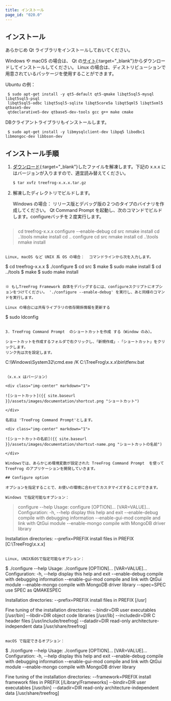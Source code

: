 ```yaml
---
title: インストール
page_id: "020.0"
---
```


## インストール

あらかじめ Qt ライブラリをインストールしておいてください。

Windows や macOS の場合は、 Qt の[サイト](https://www.qt.io/download/){:target="_blank"}からダウンロードしてインストールしてください。
Linux の場合は、ディストリビューションで用意されているパッケージを使用することができます。

Ubuntu の例：

```
 $ sudo apt-get install -y qt5-default qt5-qmake libqt5sql5-mysql libqt5sql5-psql
 libqt5sql5-odbc libqt5sql5-sqlite libqt5core5a libqt5qml5 libqt5xml5 qtbase5-dev
 qtdeclarative5-dev qtbase5-dev-tools gcc g++ make cmake
```

DBクライアントライブラリもインストールします。

```
 $ sudo apt-get install -y libmysqlclient-dev libpq5 libodbc1 libmongoc-dev libbson-dev
```

## インストール手順

1. [ダウンロード](http://www.treefrogframework.org/ja/download/){:target="_blank"}したファイルを解凍します。下記の x.x.x にはバージョンが入りますので、適宜読み替えてください。

   ```
   $ tar xvfz treefrog-x.x.x.tar.gz
   ```

2. 解凍したディレクトリでビルドします。

   Windows の場合：
   リリース版とデバッグ版の２つのタイプのバイナリを作成してください。  Qt Command Prompt を起動し、次のコマンドでビルドします。configureバッチを２度実行します。

   ```
  > cd treefrog-x.x.x
  > configure --enable-debug
  > cd src
  > nmake install
  > cd ..\tools
  > nmake install
  > cd ..
  > configure
  > cd src
  > nmake install
  > cd ..\tools
  > nmake install
   ```

   Linux, macOS など UNIX 系 OS の場合：  コマンドラインから次を入力します。

   ```
  $ cd treefrog-x.x.x
  $ ./configure
  $ cd src
  $ make
  $ sudo make install
  $ cd ../tools
  $ make
  $ sudo make install
   ```

   ※ もしTreeFrog Framework 自体をデバッグするには、configureスクリプトにオプションをつけてください。 './configure --enable-debug' を実行し、あと同様のコマンドを実行します。

   Linux の場合には共有ライブラリの依存関係情報を更新する

   ```
  $ sudo ldconfig
   ```

3. TreeFrog Command Prompt  のショートカットを作成 する（Window のみ）。

   ショートカットを作成するフォルダで右クリックし、「新規作成」-「ショートカット」をクリックします。
   リンク先は次を設定します。

   ```
C:\Windows\System32\cmd.exe /K  C:\TreeFrog\x.x.x\bin\tfenv.bat
   ```

  （x.x.x はバージョン）

   <div class="img-center" markdown="1">

   ![ショートカット]({{ site.baseurl }}/assets/images/documentation/shortcut.png "ショートカット")

   </div>

   名前は 'TreeFrog Command Prompt'とします。

   <div class="img-center" markdown="1">

   ![ショートカットの名前]({{ site.baseurl }}/assets/images/documentation/shortcut-name.png "ショートカットの名前")

   </div>

   Windowsでは、あらかじめ環境変数が設定された TreeFrog Command Prompt  を使って TreeFrog のアプリケーションを開発していきます。

## Configure option

オプションを指定することで、お使いの環境に合わせてカスタマイズすることができます。

Windows で指定可能なオプション：

```
 > configure --help
 Usage: configure [OPTION]... [VAR=VALUE]...
 Configuration:
   -h, --help          display this help and exit
   --enable-debug      compile with debugging information
   --enable-gui-mod    compile and link with QtGui module
   --enable-mongo      compile with MongoDB driver library

 Installation directories:
   --prefix=PREFIX     install files in PREFIX [C:\TreeFrog\x.x.x]
```

Linux, UNIX系OSで指定可能なオプション：

```
 $ ./configure --help
 Usage: ./configure [OPTION]... [VAR=VALUE]...
 Configuration:
   -h, --help          display this help and exit
   --enable-debug      compile with debugging information
   --enable-gui-mod    compile and link with QtGui module
   --enable-mongo      compile with MongoDB driver library
   --spec=SPEC         use SPEC as QMAKESPEC

 Installation directories:
   --prefix=PREFIX     install files in PREFIX [/usr]

 Fine tuning of the installation directories:
   --bindir=DIR        user executables [/usr/bin]
   --libdir=DIR        object code libraries [/usr/lib]
   --includedir=DIR    C header files [/usr/include/treefrog]
   --datadir=DIR       read-only architecture-independent data [/usr/share/treefrog]
```

macOS で指定できるオプション：

```
 $ ./configure --help
 Usage: ./configure [OPTION]... [VAR=VALUE]...
 Configuration:
   -h, --help          display this help and exit
   --enable-debug      compile with debugging information
   --enable-gui-mod    compile and link with QtGui module
   --enable-mongo      compile with MongoDB driver library

 Fine tuning of the installation directories:
   --framework=PREFIX  install framework files in PREFIX [/Library/Frameworks]
   --bindir=DIR        user executables [/usr/bin]
   --datadir=DIR       read-only architecture-independent data [/usr/share/treefrog]
```
